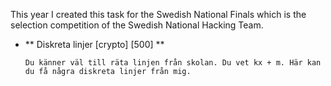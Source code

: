 This year I created this task for the Swedish National Finals which is the selection competition of the Swedish National Hacking Team.

- ** Diskreta linjer [crypto] [500] **
  ```
  Du känner väl till räta linjen från skolan. Du vet kx + m. Här kan du få några diskreta linjer från mig.
  ```

